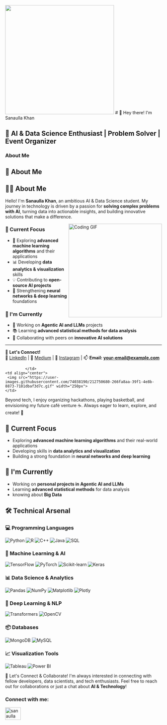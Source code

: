  <td align="right">
     <img src="https://user-images.githubusercontent.com/74038190/221352989-518609ab-b4d1-459e-929f-a08cd2bd9b3c.gif" width="350px">
    </td>
# 👋 Hey there! I'm Sanaulla Khan  

## 🚀 AI & Data Science Enthusiast | Problem Solver | Event Organizer  

### **About Me**  


## 📌 About Me  
## 👨‍💻 About Me  

Hello! I'm **Sanaulla Khan**, an ambitious AI & Data Science student. My journey in technology is driven by a passion for **solving complex problems with AI**, turning data into actionable insights, and building innovative solutions that make a difference.  

<img align="right" width="300" src="https://user-images.githubusercontent.com/74038190/212750996-938b257b-266c-45a7-9af7-655341c0f58b.gif" alt="Coding GIF">  

### 🎯 Current Focus  
- 🚀 Exploring **advanced machine learning algorithms** and their applications  
- 📊 Developing **data analytics & visualization** skills  
- 💡 Contributing to **open-source AI projects**  
- 🧠 Strengthening **neural networks & deep learning** foundations  

### 🌱 I'm Currently  
- 🔬 Working on **Agentic AI and LLMs** projects  
- 📚 Learning **advanced statistical methods for data analysis**  
- 🤝 Collaborating with peers on **innovative AI solutions**  

---

🔗 **Let's Connect!**  
💼 [LinkedIn](https://linkedin.com/in/your-profile) | 📝 [Medium](https://medium.com/@your-profile) | 📸 [Instagram](https://instagram.com/your-profile) | 📫 **Email: your-email@example.com**

             </td>
    <td align="center">
     <img src="https://user-images.githubusercontent.com/74038190/212750680-266fa8aa-39f1-4e8b-8873-7181dbaf3d7c.gif" width="250px">
    </td>
  </tr>
 </table>
Beyond tech, I enjoy organizing hackathons, playing basketball, and envisioning my future café venture ☕. Always eager to learn, explore, and create! 🚀
   
## 🎯 Current Focus
- Exploring **advanced machine learning algorithms** and their real-world applications
- Developing skills in **data analytics and visualization**
- Building a strong foundation in **neural networks and deep learning**
   
## 🌱 I'm Currently
- Working on **personal projects in Agentic AI and LLMs**
- Learning **advanced statistical methods** for data analysis
- knowing about **Big Data**
   
## 🛠️ Technical Arsenal

### 💻 Programming Languages
![Python](https://img.shields.io/badge/Python-3776AB?style=for-the-badge&logo=python&logoColor=white)
![R](https://img.shields.io/badge/R-276DC3?style=for-the-badge&logo=r&logoColor=white)
![C++](https://img.shields.io/badge/C++-00599C?style=for-the-badge&logo=cplusplus&logoColor=white)
![Java](https://img.shields.io/badge/Java-ED8B00?style=for-the-badge&logo=openjdk&logoColor=white)
![SQL](https://img.shields.io/badge/SQL-4479A1?style=for-the-badge&logo=amazon%20rds&logoColor=white)


### 🤖 Machine Learning & AI
![TensorFlow](https://img.shields.io/badge/TensorFlow-FF6F00?style=for-the-badge&logo=tensorflow&logoColor=white)
![PyTorch](https://img.shields.io/badge/PyTorch-EE4C2C?style=for-the-badge&logo=pytorch&logoColor=white)
![Scikit-learn](https://img.shields.io/badge/Scikit%20Learn-F7931E?style=for-the-badge&logo=scikitlearn&logoColor=white)
![Keras](https://img.shields.io/badge/Keras-D00000?style=for-the-badge&logo=keras&logoColor=white)

### 📊 Data Science & Analytics
![Pandas](https://img.shields.io/badge/Pandas-150458?style=for-the-badge&logo=pandas&logoColor=white)
![NumPy](https://img.shields.io/badge/NumPy-013243?style=for-the-badge&logo=numpy&logoColor=white)
![Matplotlib](https://img.shields.io/badge/Matplotlib-11557C?style=for-the-badge&logo=python&logoColor=white)
![Plotly](https://img.shields.io/badge/Plotly-3F4F75?style=for-the-badge&logo=plotly&logoColor=white)


### 🧠 Deep Learning & NLP
![Transformers](https://img.shields.io/badge/Transformers-0088CC?style=for-the-badge&logo=huggingface&logoColor=white)
![OpenCV](https://img.shields.io/badge/OpenCV-5C3EE8?style=for-the-badge&logo=opencv&logoColor=white)

### 📦 Databases 
![MongoDB](https://img.shields.io/badge/MongoDB-47A248?style=for-the-badge&logo=mongodb&logoColor=white)
![MySQL](https://img.shields.io/badge/MySQL-005C84?style=for-the-badge&logo=mysql&logoColor=white)

### 📈 Visualization Tools
![Tableau](https://img.shields.io/badge/Tableau-E97627?style=for-the-badge&logo=tableau&logoColor=white)
![Power BI](https://img.shields.io/badge/Power%20BI-F2C811?style=for-the-badge&logo=powerbi&logoColor=white)


🤝 Let's Connect & Collaborate!
I'm always interested in connecting with fellow developers, data scientists, and tech enthusiasts. Feel free to reach out for collaborations or just a chat about **AI & Technology**!
<h3 align="left">Connect with me:</h3>
<p align="left">
<a href="https://linkedin.com/in/sanaulla khan pailvi" target="blank"><img align="center" src="https://raw.githubusercontent.com/rahuldkjain/github-profile-readme-generator/master/src/images/icons/Social/linked-in-alt.svg" alt="sanaulla khan pailvi" height="40" width="50" /></a>
</p>







